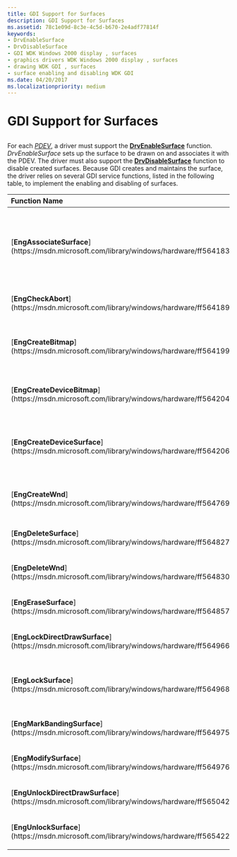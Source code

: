 ```yaml
---
title: GDI Support for Surfaces
description: GDI Support for Surfaces
ms.assetid: 78c1e09d-8c3e-4c5d-b670-2e4adf77814f
keywords:
- DrvEnableSurface
- DrvDisableSurface
- GDI WDK Windows 2000 display , surfaces
- graphics drivers WDK Windows 2000 display , surfaces
- drawing WDK GDI , surfaces
- surface enabling and disabling WDK GDI
ms.date: 04/20/2017
ms.localizationpriority: medium
---
```


# GDI Support for Surfaces


## <span id="ddk_gdi_support_for_surfaces_gg"></span><span id="DDK_GDI_SUPPORT_FOR_SURFACES_GG"></span>


For each [*PDEV*](https://msdn.microsoft.com/library/windows/hardware/ff556325#wdkgloss-pdev), a driver must support the [**DrvEnableSurface**](https://msdn.microsoft.com/library/windows/hardware/ff556214) function. *DrvEnableSurface* sets up the surface to be drawn on and associates it with the PDEV. The driver must also support the [**DrvDisableSurface**](https://msdn.microsoft.com/library/windows/hardware/ff556200) function to disable created surfaces. Because GDI creates and maintains the surface, the driver relies on several GDI service functions, listed in the following table, to implement the enabling and disabling of surfaces.

<table>
<colgroup>
<col width="50%" />
<col width="50%" />
</colgroup>
<thead>
<tr class="header">
<th align="left">Function Name</th>
<th align="left">Purpose</th>
</tr>
</thead>
<tbody>
<tr class="odd">
<td align="left"><p>[<strong>EngAssociateSurface</strong>](https://msdn.microsoft.com/library/windows/hardware/ff564183)</p></td>
<td align="left"><p>Associates a surface with a PDEV and defines the drawing operations the driver writer wants to hook out for that surface. It uses the PDEV's default palette and style steps. The driver must make this call for the primary surface during the execution of [<strong>DrvEnableSurface</strong>](https://msdn.microsoft.com/library/windows/hardware/ff556214). The driver must also make this call when it enables a secondary surface before locking the surface to write on it.</p></td>
</tr>
<tr class="even">
<td align="left"><p>[<strong>EngCheckAbort</strong>](https://msdn.microsoft.com/library/windows/hardware/ff564189)</p></td>
<td align="left"><p>(Printers only) Enables a printer driver to determine whether its printer job has been terminated.</p></td>
</tr>
<tr class="odd">
<td align="left"><p>[<strong>EngCreateBitmap</strong>](https://msdn.microsoft.com/library/windows/hardware/ff564199)</p></td>
<td align="left"><p>Creates a standard format [<em>DIB</em>](https://msdn.microsoft.com/library/windows/hardware/ff556277#wdkgloss-device-independent-bitmap--dib-) bitmap. GDI can perform all drawing operations on this type of surface.</p></td>
</tr>
<tr class="even">
<td align="left"><p>[<strong>EngCreateDeviceBitmap</strong>](https://msdn.microsoft.com/library/windows/hardware/ff564204)</p></td>
<td align="left"><p>Creates a device-dependent bitmap which the driver is responsible for drawing on (although it can be created as a DIB, in which case the driver can call back to have GDI draw on it).</p></td>
</tr>
<tr class="odd">
<td align="left"><p>[<strong>EngCreateDeviceSurface</strong>](https://msdn.microsoft.com/library/windows/hardware/ff564206)</p></td>
<td align="left"><p>Creates a [<em>device-managed surface</em>](https://msdn.microsoft.com/library/windows/hardware/ff556277#wdkgloss-device-managed-surface). The driver is responsible for managing certain drawing operations for this surface. The function returns a handle that the driver manages.</p></td>
</tr>
<tr class="even">
<td align="left"><p>[<strong>EngCreateWnd</strong>](https://msdn.microsoft.com/library/windows/hardware/ff564769)</p></td>
<td align="left"><p>Create a [<strong>WNDOBJ</strong>](https://msdn.microsoft.com/library/windows/hardware/ff570599) structure on a specified surface.</p></td>
</tr>
<tr class="odd">
<td align="left"><p>[<strong>EngDeleteSurface</strong>](https://msdn.microsoft.com/library/windows/hardware/ff564827)</p></td>
<td align="left"><p>Deletes a surface (DIB, device-dependent bitmap, or device-managed surface).</p></td>
</tr>
<tr class="even">
<td align="left"><p>[<strong>EngDeleteWnd</strong>](https://msdn.microsoft.com/library/windows/hardware/ff564830)</p></td>
<td align="left"><p>Deletes a [<strong>WNDOBJ</strong>](https://msdn.microsoft.com/library/windows/hardware/ff570599) structure.</p></td>
</tr>
<tr class="odd">
<td align="left"><p>[<strong>EngEraseSurface</strong>](https://msdn.microsoft.com/library/windows/hardware/ff564857)</p></td>
<td align="left"><p>Fills a specified rectangle on a surface with a given color, effectively erasing it. This function should be called only to erase the surface of a GDI bitmap.</p></td>
</tr>
<tr class="even">
<td align="left"><p>[<strong>EngLockDirectDrawSurface</strong>](https://msdn.microsoft.com/library/windows/hardware/ff564966)</p></td>
<td align="left"><p>Locks the kernel-mode handle of a DirectDraw surface.</p></td>
</tr>
<tr class="odd">
<td align="left"><p>[<strong>EngLockSurface</strong>](https://msdn.microsoft.com/library/windows/hardware/ff564968)</p></td>
<td align="left"><p>Gives the driver access to a created surface by creating a user object ([<strong>SURFOBJ</strong>](https://msdn.microsoft.com/library/windows/hardware/ff569901)) for that surface. (The [primary surface](surface-negotiation.md) is not locked.)</p></td>
</tr>
<tr class="even">
<td align="left"><p>[<strong>EngMarkBandingSurface</strong>](https://msdn.microsoft.com/library/windows/hardware/ff564975)</p></td>
<td align="left"><p>(Printers only) Marks a surface as a banding surface.</p></td>
</tr>
<tr class="odd">
<td align="left"><p>[<strong>EngModifySurface</strong>](https://msdn.microsoft.com/library/windows/hardware/ff564976)</p></td>
<td align="left"><p>Notifies GDI about the attributes of a surface that was created by the driver.</p></td>
</tr>
<tr class="even">
<td align="left"><p>[<strong>EngUnlockDirectDrawSurface</strong>](https://msdn.microsoft.com/library/windows/hardware/ff565042)</p></td>
<td align="left"><p>Releases the lock on a given DirectDraw specified surface.</p></td>
</tr>
<tr class="odd">
<td align="left"><p>[<strong>EngUnlockSurface</strong>](https://msdn.microsoft.com/library/windows/hardware/ff565422)</p></td>
<td align="left"><p>Unlocks a surface when the driver has finished a drawing operation (to be called when disabling a [secondary surface](surface-negotiation.md)).</p></td>
</tr>
</tbody>
</table>

 

 

 





